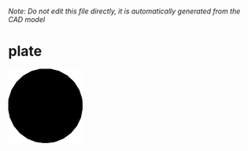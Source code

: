 ###### Note: Do not edit this file directly, it is automatically generated from the CAD model

# plate

![](/project.svg)

